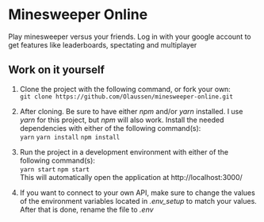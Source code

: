 # Minesweeper Online

Play minesweeper versus your friends. Log in with your google account to get features like leaderboards, spectating and multiplayer

## Work on it yourself

1. Clone the project with the following command, or fork your own: <br>
```git clone https://github.com/Olaussen/minesweeper-online.git``` <br>

2. After cloning. Be sure to have either *npm* and/or *yarn* installed. I use *yarn* for this project, but *npm* will also work. Install the needed dependencies with either of the following command(s):  <br>
```yarn``` ```yarn install``` ```npm install```

3. Run the project in a development environment with either of the following command(s): <br>
```yarn start``` ```npm start```<br>
This will automatically open the application at http://localhost:3000/

4. If you want to connect to your own API, make sure to change the values of the environment variables located in *.env_setup* to match your values. After that is done, rename the file to *.env*


